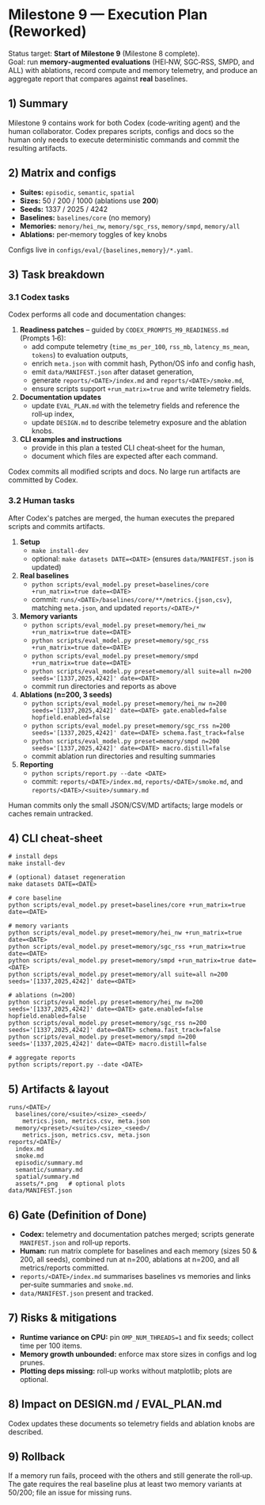 # Milestone 9 — Execution Plan (Reworked)

Status target: **Start of Milestone 9** (Milestone 8 complete).  
Goal: run **memory‑augmented evaluations** (HEI‑NW, SGC‑RSS, SMPD, and ALL) with ablations, record
compute and memory telemetry, and produce an aggregate report that compares against **real**
baselines.

## 1) Summary

Milestone 9 contains work for both Codex (code‑writing agent) and the human collaborator. Codex
prepares scripts, configs and docs so the human only needs to execute deterministic commands and
commit the resulting artifacts.

## 2) Matrix and configs

* **Suites:** `episodic`, `semantic`, `spatial`
* **Sizes:** 50 / 200 / 1000 (ablations use **200**)
* **Seeds:** 1337 / 2025 / 4242
* **Baselines:** `baselines/core` (no memory)
* **Memories:** `memory/hei_nw`, `memory/sgc_rss`, `memory/smpd`, `memory/all`
* **Ablations:** per‑memory toggles of key knobs

Configs live in `configs/eval/{baselines,memory}/*.yaml`.

## 3) Task breakdown

### 3.1 Codex tasks

Codex performs all code and documentation changes:

1. **Readiness patches** – guided by `CODEX_PROMPTS_M9_READINESS.md` (Prompts 1‑6):
   - add compute telemetry (`time_ms_per_100`, `rss_mb`, `latency_ms_mean`, `tokens`) to evaluation outputs,
   - enrich `meta.json` with commit hash, Python/OS info and config hash,
   - emit `data/MANIFEST.json` after dataset generation,
   - generate `reports/<DATE>/index.md` and `reports/<DATE>/smoke.md`,
   - ensure scripts support `+run_matrix=true` and write telemetry fields.
2. **Documentation updates**
   - update `EVAL_PLAN.md` with the telemetry fields and reference the roll‑up index,
   - update `DESIGN.md` to describe telemetry exposure and the ablation knobs.
3. **CLI examples and instructions**
   - provide in this plan a tested CLI cheat‑sheet for the human,
   - document which files are expected after each command.

Codex commits all modified scripts and docs. No large run artifacts are committed by Codex.

### 3.2 Human tasks

After Codex's patches are merged, the human executes the prepared scripts and commits artifacts.

1. **Setup**
   - `make install-dev`
   - optional: `make datasets DATE=<DATE>` (ensures `data/MANIFEST.json` is updated)
2. **Real baselines**
   - `python scripts/eval_model.py preset=baselines/core +run_matrix=true date=<DATE>`
   - commit: `runs/<DATE>/baselines/core/**/metrics.{json,csv}`, matching `meta.json`, and
     updated `reports/<DATE>/*`
3. **Memory variants**
   - `python scripts/eval_model.py preset=memory/hei_nw +run_matrix=true date=<DATE>`
   - `python scripts/eval_model.py preset=memory/sgc_rss +run_matrix=true date=<DATE>`
   - `python scripts/eval_model.py preset=memory/smpd +run_matrix=true date=<DATE>`
   - `python scripts/eval_model.py preset=memory/all suite=all n=200 seeds='[1337,2025,4242]' date=<DATE>`
   - commit run directories and reports as above
4. **Ablations (n=200, 3 seeds)**
   - `python scripts/eval_model.py preset=memory/hei_nw n=200 seeds='[1337,2025,4242]' date=<DATE> gate.enabled=false hopfield.enabled=false`
   - `python scripts/eval_model.py preset=memory/sgc_rss n=200 seeds='[1337,2025,4242]' date=<DATE> schema.fast_track=false`
   - `python scripts/eval_model.py preset=memory/smpd n=200 seeds='[1337,2025,4242]' date=<DATE> macro.distill=false`
   - commit ablation run directories and resulting summaries
5. **Reporting**
   - `python scripts/report.py --date <DATE>`
   - commit: `reports/<DATE>/index.md`, `reports/<DATE>/smoke.md`, and
     `reports/<DATE>/<suite>/summary.md`

Human commits only the small JSON/CSV/MD artifacts; large models or caches remain untracked.

## 4) CLI cheat‑sheet

```
# install deps
make install-dev

# (optional) dataset regeneration
make datasets DATE=<DATE>

# core baseline
python scripts/eval_model.py preset=baselines/core +run_matrix=true date=<DATE>

# memory variants
python scripts/eval_model.py preset=memory/hei_nw +run_matrix=true date=<DATE>
python scripts/eval_model.py preset=memory/sgc_rss +run_matrix=true date=<DATE>
python scripts/eval_model.py preset=memory/smpd +run_matrix=true date=<DATE>
python scripts/eval_model.py preset=memory/all suite=all n=200 seeds='[1337,2025,4242]' date=<DATE>

# ablations (n=200)
python scripts/eval_model.py preset=memory/hei_nw n=200 seeds='[1337,2025,4242]' date=<DATE> gate.enabled=false hopfield.enabled=false
python scripts/eval_model.py preset=memory/sgc_rss n=200 seeds='[1337,2025,4242]' date=<DATE> schema.fast_track=false
python scripts/eval_model.py preset=memory/smpd n=200 seeds='[1337,2025,4242]' date=<DATE> macro.distill=false

# aggregate reports
python scripts/report.py --date <DATE>
```

## 5) Artifacts & layout

```
runs/<DATE>/
  baselines/core/<suite>/<size>_<seed>/
    metrics.json, metrics.csv, meta.json
  memory/<preset>/<suite>/<size>_<seed>/
    metrics.json, metrics.csv, meta.json
reports/<DATE>/
  index.md
  smoke.md
  episodic/summary.md
  semantic/summary.md
  spatial/summary.md
  assets/*.png   # optional plots
data/MANIFEST.json
```

## 6) Gate (Definition of Done)

- **Codex:** telemetry and documentation patches merged; scripts generate `MANIFEST.json` and roll‑up
  reports.
- **Human:** run matrix complete for baselines and each memory (sizes 50 & 200, all seeds), combined
  run at n=200, ablations at n=200, and all metrics/reports committed.
- `reports/<DATE>/index.md` summarises baselines vs memories and links per‑suite summaries and
  `smoke.md`.
- `data/MANIFEST.json` present and tracked.

## 7) Risks & mitigations

- **Runtime variance on CPU:** pin `OMP_NUM_THREADS=1` and fix seeds; collect time per 100 items.
- **Memory growth unbounded:** enforce max store sizes in configs and log prunes.
- **Plotting deps missing:** roll‑up works without matplotlib; plots are optional.

## 8) Impact on DESIGN.md / EVAL_PLAN.md

Codex updates these documents so telemetry fields and ablation knobs are described.

## 9) Rollback

If a memory run fails, proceed with the others and still generate the roll‑up. The gate requires the
real baseline plus at least two memory variants at 50/200; file an issue for missing runs.
